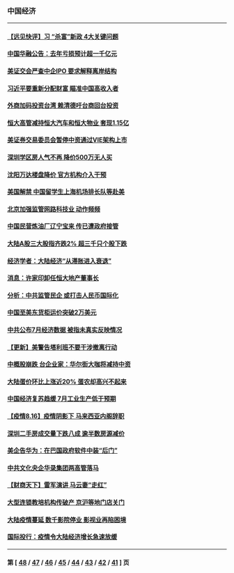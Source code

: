 ### 中国经济
---
#### [【远见快评】习 “杀富”新政 4大关键问题](../../pages/ncid283/n13171775.md) 
#### [中国华融公告：去年亏损预计超一千亿元](../../pages/ncid283/n13171675.md) 
#### [美证交会严查中企IPO 要求解释离岸结构](../../pages/ncid283/n13171395.md) 
#### [习近平要重新分配财富 瞄准中国高收入者](../../pages/ncid283/n13171280.md) 
#### [外商加码投资台湾 赖清德吁台商回台投资](../../pages/ncid283/n13170508.md) 
#### [恒大高管减持恒大汽车和恒大物业 套现1.15亿](../../pages/ncid283/n13170142.md) 
#### [美证券交易委员会暂停中资通过VIE架构上市](../../pages/ncid283/n13170007.md) 
#### [深圳学区房人气不再 降价500万无人买](../../pages/ncid283/n13169421.md) 
#### [沈阳万达楼盘降价 官方机构介入干预](../../pages/ncid283/n13169191.md) 
#### [美国解禁 中国留学生上海机场排长队等赴美](../../pages/ncid283/n13166402.md) 
#### [北京加强监管网路科技业 动作频频](../../pages/ncid283/n13168210.md) 
#### [中国民营炼油厂辽宁宝来 传已遭政府接管](../../pages/ncid283/n13168216.md) 
#### [大陆A股三大股指齐跌2% 超三千只个股下跌](../../pages/ncid283/n13168017.md) 
#### [经济学者：大陆经济“从滞胀进入衰退”](../../pages/ncid283/n13167819.md) 
#### [消息：许家印卸任恒大地产董事长](../../pages/ncid283/n13167812.md) 
#### [分析：中共监管民企 或打击人民币国际化](../../pages/ncid283/n13167523.md) 
#### [中国至美东货柜运价突破2万美元](../../pages/ncid283/n13167446.md) 
#### [中共公布7月经济数据 被指未真实反映情况](../../pages/ncid283/n13167262.md) 
#### [【更新】美警告塔利班不要干涉撤离行动](../../pages/ncid283/n13166004.md) 
#### [中概股崩跌 台企业家：华尔街大咖将减持中资](../../pages/ncid283/n13165547.md) 
#### [大陆蛋价环比上涨近20% 蛋农却高兴不起来](../../pages/ncid283/n13165391.md) 
#### [中国经济复苏趋缓 7月工业生产低于预期](../../pages/ncid283/n13165746.md) 
#### [【疫情8.16】疫情阴影下 马来西亚内阁辞职](../../pages/ncid283/n13165404.md) 
#### [深圳二手房成交量下跌八成 逾半数房源减价](../../pages/ncid283/n13164552.md) 
#### [美企告华为：在巴国政府软件中装“后门”](../../pages/ncid283/n13163917.md) 
#### [中共文化央企华录集团两高管落马](../../pages/ncid283/n13163146.md) 
#### [【财商天下】雷军演讲 马云妻“走红”](../../pages/ncid283/n13162556.md) 
#### [大型连锁教培机构传破产 京沪等地门店关门](../../pages/ncid283/n13161943.md) 
#### [大陆疫情蔓延 数千影院停业 影视业再陷困境](../../pages/ncid283/n13162577.md) 
#### [国际投行：疫情令大陆经济增长急速放缓](../../pages/ncid283/n13162070.md) 

---
#### 第 [ [48](./48.md) / [47](./47.md) / [46](./46.md) / [45](./45.md) / [44](./44.md) / [43](./43.md) / [42](./42.md) / [41](./41.md) ] 页
